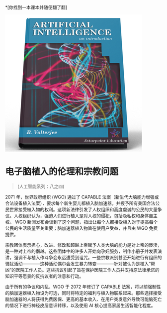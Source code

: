 *[你找到一本课本并随便翻了翻]

![AI Textbook](/resources/lore/textbookAI440.png)

# 电子脑植入的伦理和宗教问题
> (人工智能系列：八之四)

2071 年，世界政府组织 (WGO) 通过了 CAPABLE 法案（新生代大脑能力增强或合法设备植入法案），要求每个新生婴儿都植入脑加速器，并授予所有美国合法公民世界接受植入物的权利。这项新法律引发了人权组织和高度虔诚的公民的大量争议。人权组织认为，强迫人们进行植入是对人权的侵犯，包括隐私权和身体自主权。 WGO 新闻发布会谈到了这个问题，指出让每个人都接受植入对于提高每个公民的生活质量至关重要；脑加速器植入物旨在使用户受益，并且由 WGO 免费提供。

宗教团体表示担心，改进、修改和超越上帝赋予人类大脑的能力是对上帝的亵渎，是一种对上帝的僭越。这些团体中的许多人开始向孕妇服务，制作小册子并发表演讲，强调不与植入作斗争会永远遭受到诅咒。一些宗教派别甚至开始进行有组织的骚扰活动————这种活动偶尔会发生暴力转变————针对被认为是植入“帮凶”的医院工作人员。这些抗议引起了旨在保护医院工作人员并支持原法律承诺的知识平等愿景的反抗议者的注意和行动。

由于所有的争议和内乱，WGO 于 2072 年修订了 CAPABLE 法案，将以前强制性的脑加速器植入物设为可选，同时将特定的福利与植入物联系起来。那些选择接受脑加速器的人将获得免费医保、更高的基本收入、在用户突发意外导致可能脑死亡的情况下进行神经皮层意识转移，以及使用 AI 核心提高家居生活智能化程度。